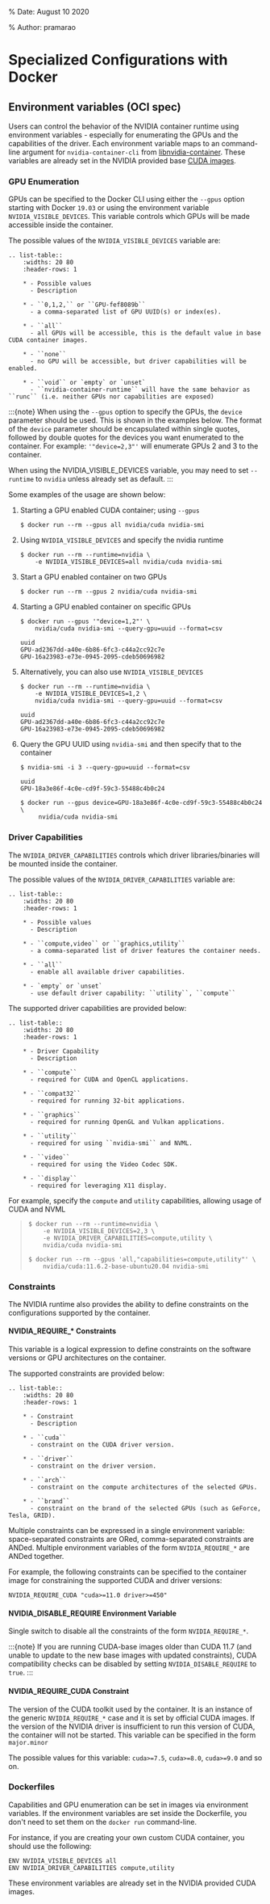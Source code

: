 % Date: August 10 2020

% Author: pramarao

# Specialized Configurations with Docker

## Environment variables (OCI spec)

Users can control the behavior of the NVIDIA container runtime using environment variables - especially for
enumerating the GPUs and the capabilities of the driver.
Each environment variable maps to an command-line argument for `nvidia-container-cli` from [libnvidia-container](https://github.com/NVIDIA/libnvidia-container).
These variables are already set in the NVIDIA provided base [CUDA images](https://ngc.nvidia.com/catalog/containers/nvidia:cuda).

### GPU Enumeration

GPUs can be specified to the Docker CLI using either the `--gpus` option starting with Docker `19.03` or using the environment variable
`NVIDIA_VISIBLE_DEVICES`. This variable controls which GPUs will be made accessible inside the container.

The possible values of the `NVIDIA_VISIBLE_DEVICES` variable are:

```{eval-rst}
.. list-table::
    :widths: 20 80
    :header-rows: 1

    * - Possible values
      - Description

    * - ``0,1,2,`` or ``GPU-fef8089b``
      - a comma-separated list of GPU UUID(s) or index(es).

    * - ``all``
      - all GPUs will be accessible, this is the default value in base CUDA container images.

    * - ``none``
      - no GPU will be accessible, but driver capabilities will be enabled.

    * - ``void`` or `empty` or `unset`
      - ``nvidia-container-runtime`` will have the same behavior as ``runc`` (i.e. neither GPUs nor capabilities are exposed)
```

:::{note}
When using the `--gpus` option to specify the GPUs, the `device` parameter should be used. This is shown in the examples below.
The format of the `device` parameter should be encapsulated within single quotes, followed by double quotes for the devices you
want enumerated to the container. For example: `'"device=2,3"'` will enumerate GPUs 2 and 3 to the container.

When using the NVIDIA_VISIBLE_DEVICES variable, you may need to set `--runtime` to `nvidia` unless already set as default.
:::

Some examples of the usage are shown below:

1. Starting a GPU enabled CUDA container; using `--gpus`

   ```console
   $ docker run --rm --gpus all nvidia/cuda nvidia-smi
   ```

2. Using `NVIDIA_VISIBLE_DEVICES` and specify the nvidia runtime

   ```console
   $ docker run --rm --runtime=nvidia \
       -e NVIDIA_VISIBLE_DEVICES=all nvidia/cuda nvidia-smi
   ```

3. Start a GPU enabled container on two GPUs

   ```console
   $ docker run --rm --gpus 2 nvidia/cuda nvidia-smi
   ```

4. Starting a GPU enabled container on specific GPUs

   ```console
   $ docker run --gpus '"device=1,2"' \
       nvidia/cuda nvidia-smi --query-gpu=uuid --format=csv
   ```

   ```console
   uuid
   GPU-ad2367dd-a40e-6b86-6fc3-c44a2cc92c7e
   GPU-16a23983-e73e-0945-2095-cdeb50696982
   ```

5. Alternatively, you can also use `NVIDIA_VISIBLE_DEVICES`

   ```console
   $ docker run --rm --runtime=nvidia \
       -e NVIDIA_VISIBLE_DEVICES=1,2 \
       nvidia/cuda nvidia-smi --query-gpu=uuid --format=csv
   ```

   ```console
   uuid
   GPU-ad2367dd-a40e-6b86-6fc3-c44a2cc92c7e
   GPU-16a23983-e73e-0945-2095-cdeb50696982
   ```

6. Query the GPU UUID using `nvidia-smi` and then specify that to the container

   ```console
   $ nvidia-smi -i 3 --query-gpu=uuid --format=csv
   ```

   ```console
   uuid
   GPU-18a3e86f-4c0e-cd9f-59c3-55488c4b0c24
   ```

   ```console
   $ docker run --gpus device=GPU-18a3e86f-4c0e-cd9f-59c3-55488c4b0c24 \
        nvidia/cuda nvidia-smi
   ```

### Driver Capabilities

The `NVIDIA_DRIVER_CAPABILITIES` controls which driver libraries/binaries will be mounted inside the container.

The possible values of the `NVIDIA_DRIVER_CAPABILITIES` variable are:

```{eval-rst}
.. list-table::
    :widths: 20 80
    :header-rows: 1

    * - Possible values
      - Description

    * - ``compute,video`` or ``graphics,utility``
      - a comma-separated list of driver features the container needs.

    * - ``all``
      - enable all available driver capabilities.

    * - `empty` or `unset`
      - use default driver capability: ``utility``, ``compute``
```

The supported driver capabilities are provided below:

```{eval-rst}
.. list-table::
    :widths: 20 80
    :header-rows: 1

    * - Driver Capability
      - Description

    * - ``compute``
      - required for CUDA and OpenCL applications.

    * - ``compat32``
      - required for running 32-bit applications.

    * - ``graphics``
      - required for running OpenGL and Vulkan applications.

    * - ``utility``
      - required for using ``nvidia-smi`` and NVML.

    * - ``video``
      - required for using the Video Codec SDK.

    * - ``display``
      - required for leveraging X11 display.
```

For example, specify the `compute` and `utility` capabilities, allowing usage of CUDA and NVML

> ```console
> $ docker run --rm --runtime=nvidia \
>     -e NVIDIA_VISIBLE_DEVICES=2,3 \
>     -e NVIDIA_DRIVER_CAPABILITIES=compute,utility \
>     nvidia/cuda nvidia-smi
> ```
>
> ```console
> $ docker run --rm --gpus 'all,"capabilities=compute,utility"' \
>     nvidia/cuda:11.6.2-base-ubuntu20.04 nvidia-smi
> ```

### Constraints

The NVIDIA runtime also provides the ability to define constraints on the configurations supported by the container.

#### NVIDIA_REQUIRE_* Constraints

This variable is a logical expression to define constraints on the software versions or GPU architectures on the container.

The supported constraints are provided below:

```{eval-rst}
.. list-table::
    :widths: 20 80
    :header-rows: 1

    * - Constraint
      - Description

    * - ``cuda``
      - constraint on the CUDA driver version.

    * - ``driver``
      - constraint on the driver version.

    * - ``arch``
      - constraint on the compute architectures of the selected GPUs.

    * - ``brand``
      - constraint on the brand of the selected GPUs (such as GeForce, Tesla, GRID).
```

Multiple constraints can be expressed in a single environment variable: space-separated constraints are ORed,
comma-separated constraints are ANDed.
Multiple environment variables of the form `NVIDIA_REQUIRE_*` are ANDed together.

For example, the following constraints can be specified to the container image for constraining the supported CUDA and
driver versions:

```console
NVIDIA_REQUIRE_CUDA "cuda>=11.0 driver>=450"
```

#### NVIDIA_DISABLE_REQUIRE Environment Variable

Single switch to disable all the constraints of the form `NVIDIA_REQUIRE_*`.

:::{note}
If you are running CUDA-base images older than CUDA 11.7 (and unable to update to the new base images with updated constraints),
CUDA compatibility checks can be disabled by setting `NVIDIA_DISABLE_REQUIRE` to `true`.
:::

#### NVIDIA_REQUIRE_CUDA Constraint

The version of the CUDA toolkit used by the container. It is an instance of the
generic `NVIDIA_REQUIRE_*` case and it is set by official CUDA images. If the version of the NVIDIA driver
is insufficient to run this version of CUDA, the container will not be started. This variable
can be specified in the form `major.minor`

The possible values for this variable: `cuda>=7.5`, `cuda>=8.0`, `cuda>=9.0` and so on.

### Dockerfiles

Capabilities and GPU enumeration can be set in images via environment variables. If the environment variables are
set inside the Dockerfile, you don't need to set them on the `docker run` command-line.

For instance, if you are creating your own custom CUDA container, you should use the following:

```console
ENV NVIDIA_VISIBLE_DEVICES all
ENV NVIDIA_DRIVER_CAPABILITIES compute,utility
```

These environment variables are already set in the NVIDIA provided CUDA images.

